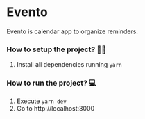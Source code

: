 # Evento

Evento is calendar app to organize reminders.

### How to setup the project? 👨‍🔧

1. Install all dependencies running `yarn`

### How to run the project? 💻

1. Execute `yarn dev`
2. Go to http://localhost:3000
